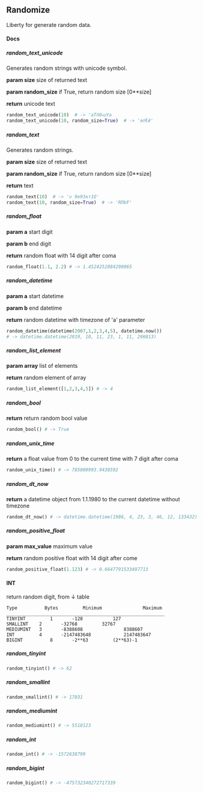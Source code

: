 ## Randomize

Liberty for generate random data. 

#### Docs 

##### random_text_unicode
Generates random strings with unicode symbol.

 **param size** size of returned text
 
 **param random_size** if True, return random size [0**size]
 
 **return** unicode text

```python
random_text_unicode(10)  # -> 'aT݃пޑ0սYׅa
random_text_unicode(10, random_size=True)  # -> 'ɘ0ͯłƏ'

```
##### random_text

Generates random strings.

 **param size** size of returned text
 
 **param random_size** if True, return random size [0**size]
 
 **return** text


```python
random_text(10)  # -> 'v 9е93кт1O'
random_text(10, random_size=True)  # -> 'RПkF'
```
  
 
##### random_float

 **param a** start digit
 
 **param b** end digit
 
 **return** random float with 14 digit after coma

```python
random_float(1.1, 2.2) # -> 1.4524252884290065
```
##### random_datetime

 **param a** start datetime
 
 **param b** end datetime
 
 **return** random datetime with timezone of 'a' parameter

```python
random_datetime(datetime(2007,1,2,3,4,5), datetime.now())
# -> datetime.datetime(2019, 10, 11, 23, 1, 11, 296813)
```
##### random_list_element

 **param array** list of elements
 
 **return** random element of array

```python
random_list_element([1,2,3,4,5]) # -> 4 
```
##### random_bool

 **return** return random bool value

```python
random_bool() # -> True
```
##### random_unix_time

 **return** a float value from 0 to the current time with 7 digit after coma

```python
random_unix_time() # -> 785009993.9438592
```
 
##### random_dt_now

 **return** a datetime object from 1.1.1980 to the current datetime without timezone

```python
random_dt_now() # -> datetime.datetime(1986, 4, 23, 3, 46, 12, 133432)
```
##### random_positive_float

 **param max_value** maximum value
 
 **return** random positive float with 14 digit after come

```python
random_positive_float(1.123) # -> 0.6647791533497713
```

#### INT

return random digit, from ↓ table

```text
Type          Bytes         Minimum               Maximum
__________________________________________________________
TINYINT	        1	    -128		   127
SMALLINT	2	    -32768		   32767
MEDIUMINT	3	    -8388608	           8388607
INT	        4	    -2147483648	           2147483647
BIGINT	        8	    -2**63		   (2**63)-1
```
  
##### random_tinyint
```python
random_tinyint() # -> 62
```
  
##### random_smallint
```python
random_smallint() # -> 17031
```
##### random_mediumint
```python
random_mediumint() # -> 5518123
```
##### random_int
```python
random_int() # -> -1572638799
```
##### random_bigint
```python
random_bigint() # -> -475732340272717339
```